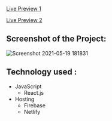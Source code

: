 
[Live Preview 1](https://catch-of-the-day-coral.vercel.app/)

[Live Preview 2](https://60a50009266912f0f29d6473--catch-of-the-day-master.netlify.app/)

## Screenshot of the Project:  

![Screenshot 2021-05-19 181831](https://user-images.githubusercontent.com/68158190/118812788-509b5e80-b8d0-11eb-882e-c84a27657160.jpg)

## Technology used : 
* JavaScript 
  * React.js
* Hosting
  * Firebase
  * Netlify
